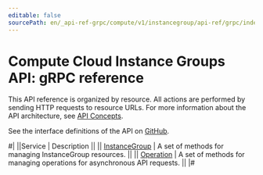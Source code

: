 ```yaml
---
editable: false
sourcePath: en/_api-ref-grpc/compute/v1/instancegroup/api-ref/grpc/index.md
---
```


# Compute Cloud Instance Groups API: gRPC reference

This API reference is organized by resource. All actions are performed by sending HTTP requests to resource URLs. For more information about the API architecture, see [API Concepts](/docs/api-design-guide/).

See the interface definitions of the API on [GitHub](https://github.com/yandex-cloud/cloudapi).

#|
||Service | Description ||
|| [InstanceGroup](InstanceGroup/index.md) | A set of methods for managing InstanceGroup resources. ||
|| [Operation](Operation/index.md) | A set of methods for managing operations for asynchronous API requests. ||
|#